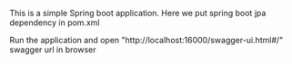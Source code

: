 This is a simple Spring boot application.
Here we put spring boot jpa dependency in pom.xml

Run the application and open "http://localhost:16000/swagger-ui.html#/" swagger url in browser 
